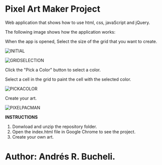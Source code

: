 # Pixel Art Maker Project

Web application that shows how to use html, css, javaScript and jQuery.  

The following image shows how the application works:

When the app is opened, Select the size of the grid that you want to create.

![INITIAL](https://github.com/anferebu/PIXEL-ART/blob/master/Initial.jpg)

![GRIDSELECTION](https://github.com/anferebu/PIXEL-ART/blob/master/GridSelection.jpg)

Click the "Pick a Color" button to select a color.

Select a cell in the grid to paint the cell with the selected color.

![PICKACOLOR](https://github.com/anferebu/PIXEL-ART/blob/master/PickAColor.jpg)

Create your art.

![PIXELPACMAN](https://github.com/anferebu/PIXEL-ART/blob/master/PIXELPACMAN.jpg)

<strong>INSTRUCTIONS</strong>

1. Donwload and unzip the repository folder.
2. Open the index.html file in Google Chrome to see the project.
3. Create your own art.

# Author: Andrés R. Bucheli.






